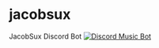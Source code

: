 # jacobsux
JacobSux Discord Bot
<a href="https://discordbots.org/bot/394019914157129728" >
  <img src="https://discordbots.org/api/widget/394019914157129728.svg" alt="Discord Music Bot" />
</a>
